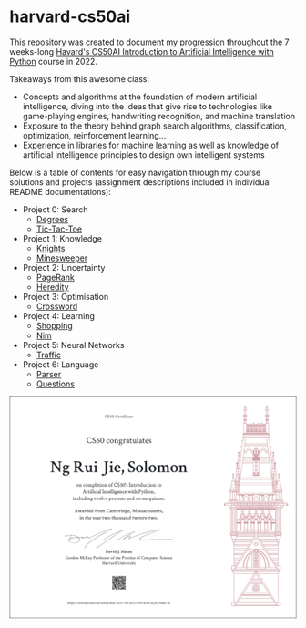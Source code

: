 # harvard-cs50ai
This repository was created to document my progression throughout the 7 weeks-long [Havard's CS50AI Introduction to Artificial Intelligence with Python](https://cs50.harvard.edu/ai/2020/) course in 2022.

Takeaways from this awesome class:
* Concepts and algorithms at the foundation of modern artificial intelligence, diving into the ideas that give rise to technologies like game-playing engines, handwriting recognition, and machine translation
* Exposure to the theory behind graph search algorithms, classification, optimization, reinforcement learning...
* Experience in libraries for machine learning as well as knowledge of artificial intelligence principles to design own intelligent systems

Below is a table of contents for easy navigation through
my course solutions and projects (assignment descriptions included in individual README documentations):
* Project 0: Search
  * [Degrees](https://github.com/solomonng2001/harvard-cs50ai/tree/main/degrees)
  * [Tic-Tac-Toe](https://github.com/solomonng2001/harvard-cs50ai/tree/main/tictactoe)
* Project 1: Knowledge
  * [Knights](https://github.com/solomonng2001/harvard-cs50ai/tree/main/knights)
  * [Minesweeper](https://github.com/solomonng2001/harvard-cs50ai/tree/main/minesweeper)
* Project 2: Uncertainty
  * [PageRank](https://github.com/solomonng2001/harvard-cs50ai/tree/main/pagerank)
  * [Heredity](https://github.com/solomonng2001/harvard-cs50ai/tree/main/heredity)
* Project 3: Optimisation
  * [Crossword](https://github.com/solomonng2001/harvard-cs50ai/tree/main/crossword)
* Project 4: Learning
  * [Shopping](https://github.com/solomonng2001/harvard-cs50ai/tree/main/shopping)
  * [Nim](https://github.com/solomonng2001/harvard-cs50ai/tree/main/nim)
* Project 5: Neural Networks
  * [Traffic](https://github.com/solomonng2001/harvard-cs50ai/tree/main/traffic)
* Project 6: Language
  * [Parser](https://github.com/solomonng2001/harvard-cs50ai/tree/main/parser)
  * [Questions](https://github.com/solomonng2001/harvard-cs50ai/tree/main/questions)

![Certificate](https://github.com/solomonng2001/harvard-cs50ai/blob/main/certificates/CS50AI%20Letter%20PNG%20Cert.png)
